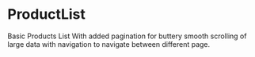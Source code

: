 # ProductList
Basic Products List With added pagination for buttery smooth scrolling of large data with navigation to navigate between different page.
